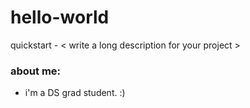# hello-world
quickstart - < write a long description for your project >

### about me: 
* i'm a DS grad student. :)
